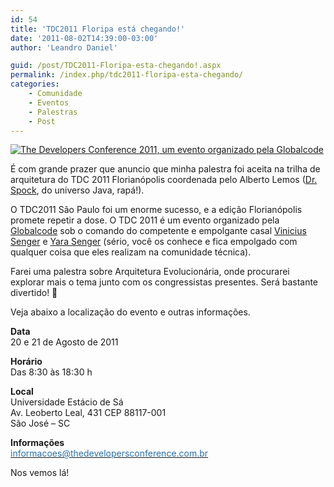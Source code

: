 ```yaml
---
id: 54
title: 'TDC2011 Floripa está chegando!'
date: '2011-08-02T14:39:00-03:00'
author: 'Leandro Daniel'

guid: /post/TDC2011-Floripa-esta-chegando!.aspx
permalink: /index.php/tdc2011-floripa-esta-chegando/
categories:
    - Comunidade
    - Eventos
    - Palestras
    - Post
---
```


[![ The Developers Conference 2011, um evento organizado pela Globalcode](http://www.leandrodaniel.com/themes/lod3/img/banner-TDC2011-600x75.png " The Developers Conference 2011, um evento organizado pela Globalcode")](http://www.thedevelopersconference.com.br)

É com grande prazer que anuncio que minha palestra foi aceita na trilha de arquitetura do TDC 2011 Florianópolis coordenada pelo Alberto Lemos ([Dr. Spock](http://twitter.com/drspockbr), do universo Java, rapá!).

O TDC2011 São Paulo foi um enorme sucesso, e a edição Florianópolis promete repetir a dose. O TDC 2011 é um evento organizado pela [Globalcode](http://www.globalcode.com.br) sob o comando do competente e empolgante casal [Vinicius Senger](http://twitter.com/vsenger) e [Yara Senger](http://twitter.com/yarasenger) (sério, você os conhece e fica empolgado com qualquer coisa que eles realizam na comunidade técnica).

Farei uma palestra sobre Arquitetura Evolucionária, onde procurarei explorar mais o tema junto com os congressistas presentes. Será bastante divertido! 🙂

Veja abaixo a localização do evento e outras informações.

**Data**   
20 e 21 de Agosto de 2011

**Horário**   
Das 8:30 às 18:30 h

**Local**   
Universidade Estácio de Sá  
Av. Leoberto Leal, 431 CEP 88117-001  
São José – SC

**Informações**   
[<span style="color: #2970a6;">informacoes@thedevelopersconference.com.br</span>](mailto:informacoes@thedevelopersconference.com.br)

Nos vemos lá!